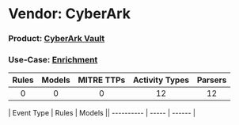 Vendor: CyberArk
================
### Product: [CyberArk Vault](../ds_cyberark_cyberark_vault.md)
### Use-Case: [Enrichment](../../../../UseCases/uc_enrichment.md)

| Rules | Models | MITRE TTPs | Activity Types | Parsers |
|:-----:|:------:|:----------:|:--------------:|:-------:|
|   0   |   0    |     0      |       12       |   12    |

| Event Type | Rules | Models || ---------- | ----- | ------ |
